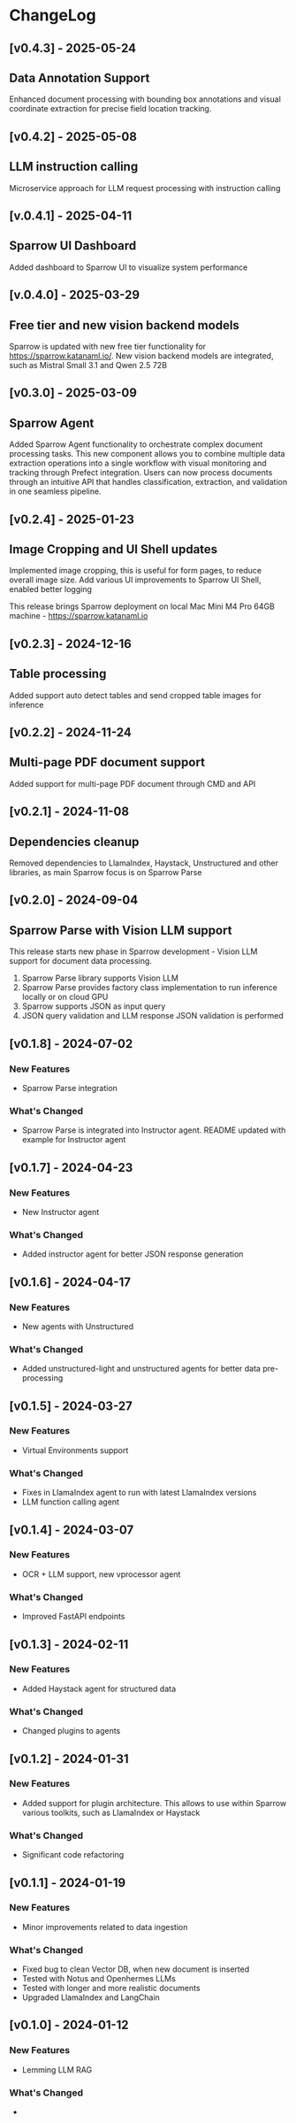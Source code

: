 # ChangeLog

## [v0.4.3] - 2025-05-24

## Data Annotation Support

Enhanced document processing with bounding box annotations and visual coordinate extraction for precise field location tracking.



## [v0.4.2] - 2025-05-08

## LLM instruction calling

Microservice approach for LLM request processing with instruction calling



## [v.0.4.1] - 2025-04-11

## Sparrow UI Dashboard

Added dashboard to Sparrow UI to visualize system performance


## [v.0.4.0] - 2025-03-29

## Free tier and new vision backend models

Sparrow is updated with new free tier functionality for https://sparrow.katanaml.io/. New vision backend models are integrated, such as Mistral Small 3.1 and Qwen 2.5 72B


## [v0.3.0] - 2025-03-09

## Sparrow Agent

Added Sparrow Agent functionality to orchestrate complex document processing tasks. This new component allows you to combine multiple data extraction operations into a single workflow with visual monitoring and tracking through Prefect integration. Users can now process documents through an intuitive API that handles classification, extraction, and validation in one seamless pipeline.


## [v0.2.4] - 2025-01-23

## Image Cropping and UI Shell updates

Implemented image cropping, this is useful for form pages, to reduce overall image size. Add various UI improvements to Sparrow UI Shell, enabled better logging

This release brings Sparrow deployment on local Mac Mini M4 Pro 64GB machine - https://sparrow.katanaml.io


## [v0.2.3] - 2024-12-16

## Table processing

Added support auto detect tables and send cropped table images for inference


## [v0.2.2] - 2024-11-24

## Multi-page PDF document support

Added support for multi-page PDF document through CMD and API

## [v0.2.1] - 2024-11-08

## Dependencies cleanup

Removed dependencies to LlamaIndex, Haystack, Unstructured and other libraries, as main Sparrow focus is on Sparrow Parse

## [v0.2.0] - 2024-09-04

## Sparrow Parse with Vision LLM support

This release starts new phase in Sparrow development - Vision LLM support for document data processing.

1. Sparrow Parse library supports Vision LLM
2. Sparrow Parse provides factory class implementation to run inference locally or on cloud GPU
3. Sparrow supports JSON as input query
4. JSON query validation and LLM response JSON validation is performed

## [v0.1.8] - 2024-07-02

### New Features

- Sparrow Parse integration

### What's Changed

- Sparrow Parse is integrated into Instructor agent. README updated with example for Instructor agent

  

## [v0.1.7] - 2024-04-23

### New Features

- New Instructor agent

### What's Changed

- Added instructor agent for better JSON response generation



## [v0.1.6] - 2024-04-17

### New Features

- New agents with Unstructured

### What's Changed

- Added unstructured-light and unstructured agents for better data pre-processing




## [v0.1.5] - 2024-03-27

### New Features

- Virtual Environments support

### What's Changed

- Fixes in LlamaIndex agent to run with latest LlamaIndex versions
- LLM function calling agent




## [v0.1.4] - 2024-03-07

### New Features

- OCR + LLM support, new vprocessor agent

### What's Changed

- Improved FastAPI endpoints




## [v0.1.3] - 2024-02-11

### New Features

- Added Haystack agent for structured data

### What's Changed

- Changed plugins to agents

  

## [v0.1.2] - 2024-01-31

### New Features

- Added support for plugin architecture. This allows to use within Sparrow various toolkits, such as LlamaIndex or Haystack

### What's Changed

- Significant code refactoring

  

## [v0.1.1] - 2024-01-19

### New Features

- Minor improvements related to data ingestion

### What's Changed

- Fixed bug to clean Vector DB, when new document is inserted
- Tested with Notus and Openhermes LLMs
- Tested with longer and more realistic documents
- Upgraded LlamaIndex and LangChain



## [v0.1.0] - 2024-01-12

### New Features

- Lemming LLM RAG

### What's Changed

- 
